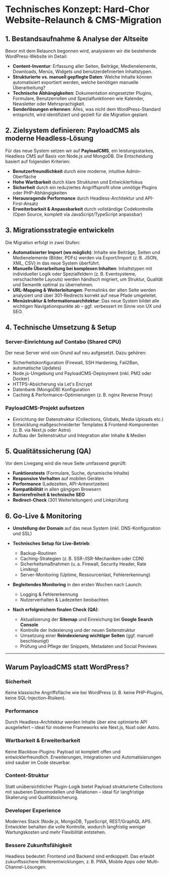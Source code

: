 # Technisches Konzept: Hard-Chor Website-Relaunch & CMS-Migration

## 1. Bestandsaufnahme & Analyse der Altseite

Bevor mit dem Relaunch begonnen wird, analysieren wir die bestehende WordPress-Website im Detail:

- **Content-Inventur**: Erfassung aller Seiten, Beiträge, Medienelemente, Downloads, Menüs, Widgets und benutzerdefinierten Inhaltstypen.
- **Strukturierte vs. manuell gepflegte Daten**: Welche Inhalte können automatisiert exportiert werden, welche benötigen manuelle Überarbeitung?
- **Technische Abhängigkeiten**: Dokumentation eingesetzter Plugins, Formulare, Benutzerrollen und Spezialfunktionen wie Kalender, Newsletter oder Mehrsprachigkeit.
- **Sonderlösungen erkennen**: Alles, was nicht dem WordPress-Standard entspricht, wird identifiziert und gezielt für die Migration geplant.

## 2. Zielsystem definieren: PayloadCMS als moderne Headless-Lösung

Für das neue System setzen wir auf **PayloadCMS**, ein leistungsstarkes, Headless CMS auf Basis von Node.js und MongoDB. Die Entscheidung basiert auf folgenden Kriterien:

- **Benutzerfreundlichkeit** durch eine moderne, intuitive Admin-Oberfläche  
- **Hohe Wartbarkeit** durch klare Strukturen und Entwicklerfokus  
- **Sicherheit** durch ein reduziertes Angriffsprofil ohne unnötige Plugins oder PHP-Abhängigkeiten  
- **Herausragende Performance** durch Headless-Architektur und API-First-Ansatz  
- **Erweiterbarkeit & Anpassbarkeit** durch vollständige Codekontrolle (Open Source, komplett via JavaScript/TypeScript anpassbar)  

## 3. Migrationsstrategie entwickeln

Die Migration erfolgt in zwei Stufen:

- **Automatisierter Import (wo möglich)**: Inhalte wie Beiträge, Seiten und Medienelemente (Bilder, PDFs) werden via Export/Import (z. B. JSON, XML, CSV) in das neue System überführt.
- **Manuelle Überarbeitung bei komplexen Inhalten**: Inhaltstypen mit individueller Logik oder Spezialfeldern (z. B. Eventsysteme, verschachtelte Layouts) werden händisch migriert, um Struktur, Qualität und Semantik optimal zu übernehmen.
- **URL-Mapping & Weiterleitungen**: Permalinks der alten Seite werden analysiert und über 301-Redirects korrekt auf neue Pfade umgeleitet.
- **Menüstruktur & Informationsarchitektur**: Das neue System bildet alle wichtigen Navigationspunkte ab – ggf. verbessert im Sinne von UX und SEO.

## 4. Technische Umsetzung & Setup

### Server-Einrichtung auf Contabo (Shared CPU)

Der neue Server wird von Grund auf neu aufgesetzt. Dazu gehören:

- Sicherheitskonfiguration (Firewall, SSH Hardening, Fail2Ban, automatische Updates)
- Node.js-Umgebung und PayloadCMS-Deployment (inkl. PM2 oder Docker)
- HTTPS-Absicherung via Let's Encrypt
- Datenbank (MongoDB) Konfiguration
- Caching & Performance-Optimierungen (z. B. nginx Reverse Proxy)

### PayloadCMS-Projekt aufsetzen

- Einrichtung der Datenstruktur (Collections, Globals, Media Uploads etc.)
- Entwicklung maßgeschneiderter Templates & Frontend-Komponenten (z. B. via Next.js oder Astro)
- Aufbau der Seitenstruktur und Integration aller Inhalte & Medien

## 5. Qualitätssicherung (QA)

Vor dem Livegang wird die neue Seite umfassend geprüft:

- **Funktionstests** (Formulare, Suche, dynamische Inhalte)
- **Responsive Verhalten** auf mobilen Geräten
- **Performance** (Ladezeiten, API-Antwortzeiten)
- **Kompatibilität** in allen gängigen Browsern
- **Barrierefreiheit & technische SEO**
- **Redirect-Check** (301 Weiterleitungen) und Linkprüfung

## 6. Go-Live & Monitoring

- **Umstellung der Domain** auf das neue System (inkl. DNS-Konfiguration und SSL)
- **Technisches Setup für Live-Betrieb**:
  - Backup-Routinen
  - Caching-Strategien (z. B. SSR-/ISR-Mechaniken oder CDN)
  - Sicherheitsmaßnahmen (u. a. Firewall, Security Header, Rate Limiting)
  - Server-Monitoring (Uptime, Ressourcenlast, Fehlererkennung)

- **Begleitendes Monitoring** in den ersten Wochen nach Launch:
  - Logging & Fehlererkennung
  - Nutzerverhalten & Ladezeiten beobachten

- **Nach erfolgreichem finalen Check (QA)**:
  - Aktualisierung der **Sitemap** und Einreichung bei **Google Search Console**
  - Kontrolle der Indexierung und der neuen Seitenstruktur
  - Umsetzung einer **Reindexierung wichtiger Seiten** (ggf. manuell beschleunigt)
  - Prüfung und Pflege der Snippets, Metadaten und Social Previews

---

## Warum PayloadCMS statt WordPress?

### Sicherheit  
Keine klassische Angriffsfläche wie bei WordPress (z. B. keine PHP-Plugins, keine SQL-Injection-Risiken).

### Performance  
Durch Headless-Architektur werden Inhalte über eine optimierte API ausgeliefert – ideal für moderne Frameworks wie Next.js, Nuxt oder Astro.

### Wartbarkeit & Erweiterbarkeit  
Keine Blackbox-Plugins: Payload ist komplett offen und entwicklerfreundlich. Erweiterungen, Integrationen und Automatisierungen sind sauber im Code steuerbar.

### Content-Struktur  
Statt unübersichtlicher Plugin-Logik bietet Payload strukturierte Collections mit sauberen Datenmodellen und Relationen – ideal für langfristige Skalierung und Qualitätssicherung.

### Developer Experience  
Modernes Stack (Node.js, MongoDB, TypeScript, REST/GraphQL API). Entwickler behalten die volle Kontrolle, wodurch langfristig weniger Wartungskosten und mehr Flexibilität entstehen.

### Bessere Zukunftsfähigkeit  
Headless bedeutet: Frontend und Backend sind entkoppelt. Das erlaubt zukunftssichere Weiterentwicklungen, z. B. PWA, Mobile Apps oder Multi-Channel-Lösungen.
